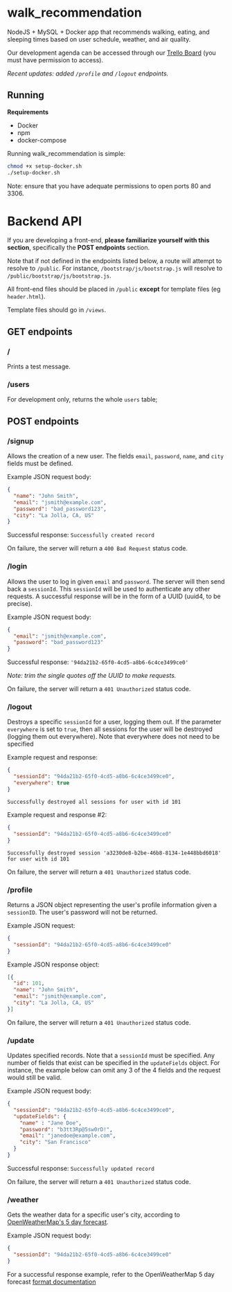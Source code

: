 # walk_recommendation

NodeJS + MySQL + Docker app that recommends walking, eating, and sleeping times based on user schedule, weather, and air quality.

Our development agenda can be accessed through our [Trello Board](https://trello.com/b/EL3RPsok/walkrecommendation) (you must have permission to access).

*Recent updates: added `/profile` and `/logout` endpoints.*

## Running

**Requirements**
- Docker
- npm
- docker-compose

Running walk_recommendation is simple:

```sh
chmod +x setup-docker.sh
./setup-docker.sh
```

Note: ensure that you have adequate permissions to open ports 80 and 3306.

# Backend API

If you are developing a front-end, **please familiarize yourself with this section**, specifically the **POST endpoints** section.

Note that if not defined in the endpoints listed below, a route will attempt to resolve to `/public`. For instance, `/bootstrap/js/bootstrap.js` will resolve to `/public/bootstrap/js/bootstrap.js`.

All front-end files should be placed in `/public` **except** for template files (eg `header.html`). 

Template files should go in `/views`.

## GET endpoints
### /
Prints a test message.
### /users
For development only, returns the whole `users` table;

## POST endpoints
### /signup
Allows the creation of a new user. The fields `email`, `password`, `name`, and `city` fields must be defined.


Example JSON request body:
```JSON
{
  "name": "John Smith",
  "email": "jsmith@example.com",
  "password": "bad_password123",
  "city": "La Jolla, CA, US"
}
```
Successful response:
`Successfully created record`

On failure, the server will return a `400 Bad Request` status code.

### /login
Allows the user to log in given `email` and `password`. The server will then send back a `sessionId`. This `sessionId` will be used to authenticate any other requests. A successful response will be in the form of a UUID (uuid4, to be precise).


Example JSON request body:
```JSON
{
  "email": "jsmith@example.com",
  "password": "bad_password123"
}
```
Successful response:
`'94da21b2-65f0-4cd5-a8b6-6c4ce3499ce0'`

*Note: trim the single quotes off the UUID to make requests.*

On failure, the server will return a `401 Unauthorized` status code.

### /logout
Destroys a specific `sessionId` for a user, logging them out. If the parameter `everywhere` is set to `true`, then all sessions for the user will be destroyed (logging them out everywhere). Note that everywhere does not need to be specified


Example request and response:
```JSON
{
  "sessionId": "94da21b2-65f0-4cd5-a8b6-6c4ce3499ce0",
  "everywhere": true
}
```
`Successfully destroyed all sessions for user with id 101`


Example request and response #2:
```JSON
{
  "sessionId": "94da21b2-65f0-4cd5-a8b6-6c4ce3499ce0"
}
```
`Successfully destroyed session 'a3230de8-b2be-46b8-8134-1e448bbd6018' for user with id 101`


On failure, the server will return a `401 Unauthorized` status code.


### /profile
Returns a JSON object representing the user's profile information given a `sessionID`. The user's password will not be returned.


Example JSON request:
```JSON
{
  "sessionId": "94da21b2-65f0-4cd5-a8b6-6c4ce3499ce0"
}
```


Example JSON response object:
```JSON
[{
  "id": 101,
  "name": "John Smith",
  "email": "jsmith@example.com",
  "city": "La Jolla, CA, US"
}]
```

On failure, the server will return a `401 Unauthorized` status code.


### /update
Updates specified records. Note that a `sessionId` must be specified. Any number of fields that exist can be specified in the `updateFields` object. For instance, the example below can omit any 3 of the 4 fields and the request would still be valid.


Example JSON request body:
```JSON
{
  "sessionId": "94da21b2-65f0-4cd5-a8b6-6c4ce3499ce0",
  "updateFields": {
    "name" : "Jane Doe",
    "password": "b3tt3Rp@5sw0rD!",
    "email": "janedoe@example.com",
    "city": "San Francisco"
  }
}
```
Successful response:
`Successfully updated record`

On failure, the server will return a `401 Unauthorized` status code.

### /weather
Gets the weather data for a specific user's city, according to [OpenWeatherMap's 5 day forecast](https://openweathermap.org/forecast5).


Example JSON request body:
```JSON
{
  "sessionId": "94da21b2-65f0-4cd5-a8b6-6c4ce3499ce0"
}
```

For a successful response example, refer to the OpenWeatherMap 5 day forecast [format documentation](https://openweathermap.org/forecast5#format)